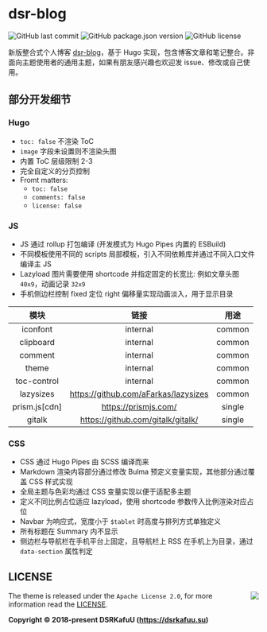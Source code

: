 # dsr-blog

![GitHub last commit](https://img.shields.io/github/last-commit/dsrkafuu/dsr-blog)
![GitHub package.json version](https://img.shields.io/github/package-json/v/dsrkafuu/dsr-blog)
![GitHub license](https://img.shields.io/github/license/dsrkafuu/dsr-blog)

新版整合式个人博客 [dsr-blog](https://blog.dsrkafuu.su)，基于 Hugo 实现，包含博客文章和笔记整合。非面向主题使用者的通用主题，如果有朋友感兴趣也欢迎发 issue、修改或自己使用。

## 部分开发细节

### Hugo

- `toc: false` 不渲染 ToC
- `image` 字段未设置则不渲染头图
- 内置 ToC 层级限制 2-3
- 完全自定义的分页控制
- Fromt matters:
  - `toc: false`
  - `comments: false`
  - `license: false`

### JS

- JS 通过 rollup 打包编译 (开发模式为 Hugo Pipes 内置的 ESBuild)
- 不同模板使用不同的 scripts 局部模板，引入不同依赖库并通过不同入口文件编译主 JS
- Lazyload 图片需要使用 shortcode 并指定固定的长宽比: 例如文章头图 `40x9`，动画记录 `32x9`
- 手机侧边栏控制 fixed 定位 right 偏移量实现动画淡入，用于显示目录

|      模块       |                  链接                  |  用途  |
| :-------------: | :------------------------------------: | :----: |
|    iconfont     |                internal                | common |
|    clipboard    |                internal                | common |
|     comment     |                internal                | common |
|      theme      |                internal                | common |
|   toc-control   |                internal                | common |
|    lazysizes    | <https://github.com/aFarkas/lazysizes> | common |
| prism.js\[cdn\] |         <https://prismjs.com/>         | single |
|     gitalk      |  <https://github.com/gitalk/gitalk/>   | single |

### CSS

- CSS 通过 Hugo Pipes 由 SCSS 编译而来
- Markdown 渲染内容部分通过修改 Bulma 预定义变量实现，其他部分通过覆盖 CSS 样式实现
- 全局主题与色彩均通过 CSS 变量实现以便于适配多主题
- 定义不同比例占位适应 lazyload，使用 shortcode 参数传入比例渲染对应占位
- Navbar 为响应式，宽度小于 `$tablet` 时高度与排列方式单独定义
- 所有标题在 Summary 内不显示
- 侧边栏与导航栏在手机平台上固定，且导航栏上 RSS 在手机上为目录，通过 `data-section` 属性判定

## LICENSE

<a href="https://app.fossa.com/projects/git%2Bgithub.com%2Fdsrkafuu%2Fdsr-blog?ref=badge_large" alt="FOSSA Status"><img align="right" src="https://app.fossa.com/api/projects/git%2Bgithub.com%2Fdsrkafuu%2Fdsr-blog.svg?type=large"/></a>

The theme is released under the `Apache License 2.0`, for more information read the [LICENSE](https://github.com/dsrkafuu/dsr-blog/blob/master/LICENSE).

**Copyright © 2018-present DSRKafuU (<https://dsrkafuu.su>)**
